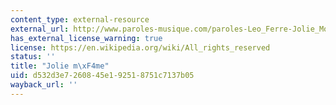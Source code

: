 ```yaml
---
content_type: external-resource
external_url: http://www.paroles-musique.com/paroles-Leo_Ferre-Jolie_Mome-lyrics,p11149
has_external_license_warning: true
license: https://en.wikipedia.org/wiki/All_rights_reserved
status: ''
title: "Jolie m\xF4me"
uid: d532d3e7-2608-45e1-9251-8751c7137b05
wayback_url: ''
---
```


